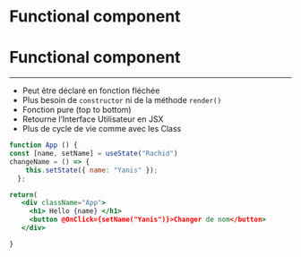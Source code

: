 # Functional component

# Functional component

---

- Peut être déclaré en fonction fléchée
- Plus besoin de `constructor` ni de la méthode `render()`
- Fonction pure (top to bottom)
- Retourne l’Interface Utilisateur en JSX
- Plus de cycle de vie comme avec les Class

```jsx
function App () {
const [name, setName] = useState("Rachid")
changeName = () => {
    this.setState({ name: "Yanis" });
  };

return(
   <div className="App"> 
     <h1> Hello {name} </h1>
     <button @OnClick={setName("Yanis")}>Changer de nom</button>
   </div>

}
```